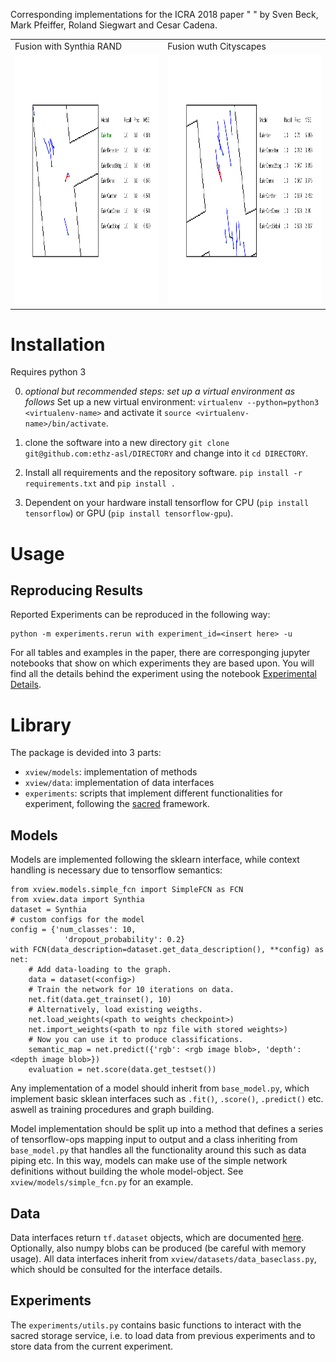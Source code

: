 Corresponding implementations for the ICRA 2018 paper " " by Sven Beck, Mark Pfeiffer, Roland Siegwart and Cesar Cadena.

<table>
  <tr>
     <td>Fusion with Synthia RAND</td>
     <td>Fusion wuth Cityscapes</td>
  </tr>
  <tr>
    <td>
       <img height="400px" src="https://github.com/sbeck2706/ensemble/blob/master/ped-exit-interaction.png">
    </td>
    <td>
       <img height="400px" src="https://github.com/sbeck2706/ensemble/blob/master/ped-ped-interaction.png">
    </td>
  </tr>
</table>

# Installation

Requires python 3

0. *optional but recommended steps: set up a virtual environment as follows*
Set up a new virtual environment: `virtualenv --python=python3 <virtualenv-name>` and activate it `source <virtualenv-name>/bin/activate`.

1. clone the software into a new directory `git clone  git@github.com:ethz-asl/DIRECTORY` and change into it `cd DIRECTORY`.

2. Install all requirements and the repository software. `pip install -r requirements.txt` and `pip install .`

3. Dependent on your hardware install tensorflow for CPU (`pip install tensorflow`) or GPU (`pip install tensorflow-gpu`).


# Usage

## Reproducing Results

Reported Experiments can be reproduced in the following way:
```
python -m experiments.rerun with experiment_id=<insert here> -u
```

For all tables and examples in the paper, there are corresponging jupyter notebooks that show on which experiments they are based upon. You will find all the details behind the experiment using the notebook [Experimental Details](https://nbviewer.jupyter.org/github/ethz-asl/modular_semantic_segmentation/blob/publish/Experimental%20Details.ipynb).

# Library

The package is devided into 3 parts:

- `xview/models`: implementation of methods
- `xview/data`: implementation of data interfaces
- `experiments`: scripts that implement different functionalities for experiment, following the [sacred](https://github.com/IDSIA/sacred) framework.

## Models
Models are implemented following the sklearn interface, while context handling is necessary due to tensorflow semantics:

```
from xview.models.simple_fcn import SimpleFCN as FCN
from xview.data import Synthia
dataset = Synthia
# custom configs for the model
config = {'num_classes': 10,
            'dropout_probability': 0.2}
with FCN(data_description=dataset.get_data_description(), **config) as net:
    # Add data-loading to the graph.
    data = dataset(<config>)
    # Train the network for 10 iterations on data.
    net.fit(data.get_trainset(), 10)
    # Alternatively, load existing weigths.
    net.load_weights(<path to weights checkpoint>)
    net.import_weights(<path to npz file with stored weights>)
    # Now you can use it to produce classifications.
    semantic_map = net.predict({'rgb': <rgb image blob>, 'depth': <depth image blob>})
    evaluation = net.score(data.get_testset())
```

Any implementation of a model should inherit from `base_model.py`, which implement basic sklean interfaces such as `.fit()`, `.score()`, `.predict()` etc. aswell as training procedures and graph building.

Model implementation should be split up into a method that defines a series of tensorflow-ops mapping input to output and a class inheriting from `base_model.py` that handles all the functionality around this such as data piping etc.
In this way, models can make use of the simple network definitions without building the whole model-object.
See `xview/models/simple_fcn.py` for an example.

## Data
Data interfaces return `tf.dataset` objects, which are documented [here](https://www.tensorflow.org/api_docs/python/tf/data/Dataset). Optionally, also numpy blobs can be produced (be careful with memory usage). All data interfaces inherit from `xview/datasets/data_baseclass.py`, which should be consulted for the interface details.

## Experiments
The `experiments/utils.py` contains basic functions to interact with the sacred storage service, i.e. to load data from previous experiments and to store data from the current experiment.
